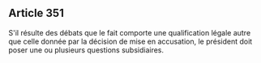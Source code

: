 Article 351
----
S'il résulte des débats que le fait comporte une qualification légale autre que
celle donnée par la décision de mise en accusation, le président doit poser une
ou plusieurs questions subsidiaires.
